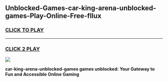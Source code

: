 
## Unblocked-Games-car-king-arena-unblocked-games-Play-Online-Free-fllux
<h3>
<a href="https://premium76.site?title=car-king-arena-unblocked-games&ref=26A">CLICK TO PLAY</a></h3>
<hr>

<h3>
<a href="https://premium76.site?title=car-king-arena-unblocked-games&ref=26A">CLICK 2 PLAY</a>
  
</h3>

<a href="https://premium76.site?title=car-king-arena-unblocked-games&ref=26A"><img src="https://clearcache.store/games.png"></a>


**car-king-arena-unblocked-games games unblocked: Your Gateway to Fun and Accessible Online Gaming**
